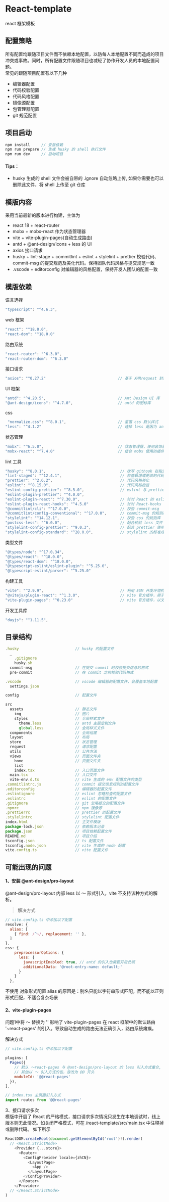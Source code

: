 # React-template
react 框架模板

## 配置策略
所有配置均跟随项目文件而不依赖本地配置，以防每人本地配置不同而造成的项目冲突或事故。同时，所有配置文件跟随项目也减轻了协作开发人员的本地配置问题。  
常见的跟随项目配置有以下几种
- 编辑器配置
- 代码校验配置
- 代码风格配置
- 镜像源配置
- 包管理器配置
- git 规范配置

## 项目启动
```js
npm install     // 安装依赖
npm run prepare // 生成 husky 的 shell 执行文件
npm run dev     // 启动项目
```
#### Tips：
- husky 生成的 shell 文件会被自带的 .ignore 自动忽略上传, 如果你需要也可以删除此文件，将 shell 上传至 git 仓库

## 模版内容
采用当前最新的版本进行构建，主体为
- react 18 + react-router
- mobx + mobx-react 作为状态管理器
- vite + vite-plugin-pages(自动生成路由)
- antd + @ant-design/icons + less 的 UI 
- axios 接口请求
- husky + lint-stage + commitlint + eslint + stylelint + prettier 校验代码、commit-msg 的提交规范及美化代码。保持团队代码风格与提交规范一致
- .vscode + editorconfig 对编辑器的风格配置，保持开发人团队的配置一致

## 模版依赖
语言选择
```js
"typescript": "^4.6.3",
```

web 框架
```js
"react": "^18.0.0",
"react-dom": "^18.0.0"
```

路由系统
```js
"react-router": "^6.3.0",
"react-router-dom": "^6.3.0"
```

接口请求
```js
"axios": "^0.27.2"                                // 基于 XHRrequest 封装的请求库，后续考虑使用 fetch 替代
```

UI 框架
```js
"antd": "^4.20.5",                                // Ant Design UI 库
"@ant-design/icons": "^4.7.0",                    // antd 的图标库
```

css
```js 
 "normalize.css": "^8.0.1",                       // 重置 css 默认样式
"less": "^4.1.2"                                  // 选择 less 是因为 antd 是以 less 作为底层 css 预编译器，可以更好的接入和自定义主题
```

状态管理
```js
"mobx": "^6.5.0",                                 // 状态管理器，使用装饰器的高级语法，使代码更简洁
"mobx-react": "^7.4.0"                            // 结合 mobx 使用的插件，使得 mobx 在 React 框架上可用
```

lint 工具
```js
"husky": "^8.0.1",                                 // 改写 githook 在指定阶段做处理，这里用作 pre-commit 前 lint 代码
"lint-staged": "^12.4.1",                          // 检查新增或更改的代码格式，而非全量检查，增加 lint 效率和速度
"prettier": "^2.6.2",                              // 代码风格美化
"eslint": "^8.15.0",                               // 代码风格检查
"eslint-config-prettier": "^8.5.0",                // eslint 与 prettier 相互融合的配置、插件
"eslint-plugin-prettier": "^4.0.0",
"eslint-plugin-react": "^7.30.0",                  // 针对 React 的 eslint 规则
"eslint-plugin-react-hooks": "^4.5.0"              // 针对 React-hooks 的 eslint 规则
"@commitlint/cli": "^17.0.0",                      // 校验 commit-msg 
"@commitlint/config-conventional": "^17.0.0",      // commit-msg 的规则库，如不喜欢可在 .commitlintrc 中配置自定义规则
"stylelint": "^14.12.1",                           // 校验 css 的规则库
"postcss-less": "^6.0.0",                          // 配合校验 less 文件 同类型的还有 postcss-scss 等
"stylelint-config-prettier": "^9.0.3",             // 配合 prettier 使用
"stylelint-config-standard": "^28.0.0",            // stylelint 的标准规则库，也可自定义规则覆盖标准库规则
```

类型文件
```js
"@types/node": "^17.0.34",
"@types/react": "^18.0.0",
"@types/react-dom": "^18.0.0",
"@typescript-eslint/eslint-plugin": "^5.25.0",
"@typescript-eslint/parser": "^5.25.0"
```

构建工具
```js
"vite": "^2.9.9",                                  // 利用 ESM 开发环境构建非常快，生产构建为 gulp
"@vitejs/plugin-react": "^1.3.0",                  // vite 官方插件，用于支持 React 框架构建
"vite-plugin-pages": "^0.23.0"                     // vite 官方插件，以文件系统的嵌套生成 React 或 Vue 的约定式的路由系统
```

开发工具库
```js
"dayjs": "^1.11.5",
```

## 目录结构
```js
.husky                         // husky 的配置文件
  _
    .gitignore
    husky.sh
  commit-msg                   // 在提交 commit 时校验提交信息的格式
  pre-commit                   // 在 commit 之前校验代码格式

.vscode                        // vscode 编辑器的配置文件，会覆盖本地配置
  settings.json               

config                         // 配置文件

src
  assets                       // 静态文件
    img                        // 图片
    styles                     // 全局样式文件
      theme.less               // antd 主题定制文件
      global.less              // 全局样式文件
  components                   // 全局组建
  layout                       // 布局
  store                        // 状态管理
  request                      // 请求配置
  utils                        // 公共方法
  views                        // 页面文件夹
    home                       // 页面文件夹
    list
    index.tsx                  // 入口页面文件
  main.tsx                     // 入口文件
  vite-env.d.ts                // vite 生成的 env 配置文件的类型
.commitlintrc.js               // commit 提交信息规则的配置文件
.editorconfig                  // 编辑器的配置文件
.eslintignore                  // eslint 忽略检查的配置文件
.eslintrc                      // eslint 的配置文件
.gitignore                     // git 忽略提交的配置文件
.npmrc                         // npm 镜像源
.prettierrc                    // prettier 的配置文件
.stylelintrc                   // stylelint 配置文件
index.html                     // 主文件模版
package-lock.json              // 依赖版本记录
package.json                   // 项目依赖配置文件
README.md                      // 项目介绍
tsconfig.json                  // ts 配置文件
tsconfig.node.json             // vite 生成的 node 配置
vite.config.ts                 // vite 配置文件
```

## 可能出现的问题
#### 1、安装 @ant-design/pro-layout

@ant-design/pro-layout 内部 less 以 ～ 形式引入，vite 不支持该种方式的解析。

> 解决方式
```js
// vite.config.ts 中添加以下配置
resolve: {
  alias: [
    { find: /^~/, replacement: '' },
  ]
},
css: {
    preprocessorOptions: {
      less: {
        javascriptEnabled: true, // antd 的引入也需要开启此项
        additionalData: '@root-entry-name: default;' 
      }
    }
  },
```
不使用 对象形式配置 alias 的原因是：别名只能以字符串形式匹配，而不能以正则形式匹配，不适合复杂场景

#### 2、vite-plugin-pages
问题1中将 ～ 替换为 '' 影响了 vite-plugin-pages 在 react 框架中的默认路由 '~react-pages' 的引入。导致自动生成的路由无法正确引入，路由系统瘫痪。

解决方式
```js
// vite.config.ts 中添加以下配置

plugins: [
  Pages({
    // 默认 ～react-pages 与 @ant-design/pro-layout 的 less 引入方式重合, 在解决 @ant-designpro-layout 的 less 引入方式时会影响
    // 其他以 ～ 引入方式的包，故改为 @@ 开头
    moduleId: '@@react-pages'
  }),
],

// index.tsx 主页面引入方式
import routes from '@@react-pages'

```

3、接口请求多次  
模版中开启了 React 的严格模式，接口请求多次情况只发生在本地调试时，线上版本则无此情况。如关闭严格模式，可在 /react-template/src/main.tsx 中注释掉或删除代码。 如下所示
```js
ReactDOM.createRoot(document.getElementById('root')!).render(
  // <React.StrictMode>
    <Provider {...store}>
      <Router>
        <ConfigProvider locale={zhCN}>
          <LayoutPage>
            <App />
          </LayoutPage>
        </ConfigProvider>
      </Router>
    </Provider>
  // </React.StrictMode>
)

```
